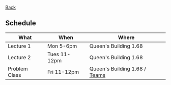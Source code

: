 [Back](README.md)

## Schedule

| What          | When          | Where                         |
|---------------|---------------|-------------------------------|
| Lecture 1     | Mon  5-6pm    | Queen's Building 1.68         |
| Lecture 2     | Tues 11-12pm  | Queen's Building 1.68         |
| Problem Class | Fri  11-12pm  | Queen's Building 1.68 / [Teams](https://teams.microsoft.com/l/team/19%3aYLl8cZ1LVsO2bu8XXjE8QTc7WUPHgPZGzPmXUGdID-k1%40thread.tacv2/conversations?groupId=68f87e2e-dfc5-48c2-b267-49f1769e1c29&tenantId=b2e47f30-cd7d-4a4e-a5da-b18cf1a4151b) |